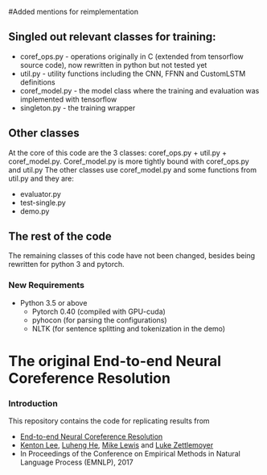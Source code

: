 

#Added mentions for reimplementation

## Singled out relevant classes for training:
* coref_ops.py - operations originally in C (extended from tensorflow source code), now rewritten 
in python but not tested yet
* util.py - utility functions including the CNN, FFNN and CustomLSTM definitions
* coref_model.py - the model class where the training and evaluation was implemented with tensorflow
* singleton.py - the training wrapper

## Other classes
At the core of this code are the 3 classes: coref_ops.py + util.py + coref_model.py.
Coref_model.py is more tightly bound with coref_ops.py and util.py
The other classes use coref_model.py and some functions from util.py and they are:
* evaluator.py
* test-single.py
* demo.py

## The rest of the code
The remaining classes of this code have not been changed, besides being rewritten for python 3 and pytorch.

### New Requirements
* Python 3.5 or above
  * Pytorch 0.40 (compiled with GPU-cuda)
  * pyhocon (for parsing the configurations)
  * NLTK (for sentence splitting and tokenization in the demo)

# The original End-to-end Neural Coreference Resolution

### Introduction
This repository contains the code for replicating results from

* [End-to-end Neural Coreference Resolution](https://homes.cs.washington.edu/~kentonl/pub/lhlz-emnlp.2017.pdf)
* [Kenton Lee](https://homes.cs.washington.edu/~kentonl), [Luheng He](https://homes.cs.washington.edu/~luheng), [Mike Lewis](https://research.fb.com/people/lewis-mike) and [Luke Zettlemoyer](https://www.cs.washington.edu/people/faculty/lsz)
* In Proceedings of the Conference on Empirical Methods in Natural Language Process (EMNLP), 2017


